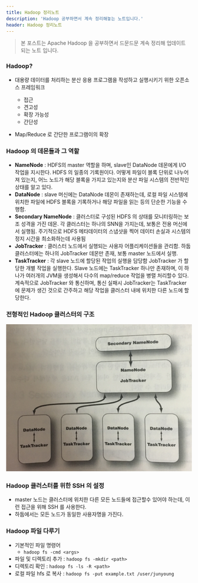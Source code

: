 ```yaml
---
title: Hadoop 정리노트
description: 'Hadoop 공부하면서 계속 정리해놓는 노트입니다.'
header: Hadoop 정리노트
---
```



> 본 포스트는 Apache Hadoop 을 공부하면서 드문드문 계속 정리해 업데이트 되는 노트 입니다.

### Hadoop?
- 대용량 데이터를 처리하는 분산 응용 프로그램을 작성하고 실행시키기 위한 오픈소스 프레임워크
    - 접근
    - 견고성
    - 확장 가능성
    - 간단성

- Map/Reduce 로 간단한 프로그램이의 확장

### Hadoop 의 데몬들과 그 역할
- **NameNode** : HDFS의 master 역할을 하며, slave인 DataNode 데몬에게 I/O 작업을 지시한다. HDFS 의 일종의 기록원이다. 어떻게 파일이 블록 단위로 나누어져 있는지, 어느 노드가 해당 블록을 가지고 있는지와 분산 파일 시스템의 전반적인 상태를 알고 있다.
- **DataNode** : slave 머신에는 DataNode 데몬이 존재하는데, 로컬 파일 시스템에 위치한 파일에 HDFS 블록을 기록하거나 해당 파일을 읽는 등의 단순한 기능을 수행함.
- **Secondary NameNode** : 클러스터로 구성된 HDFS 의 상태를 모니터링하는 보조 성격을 가진 데몬. 각 클러스터는 하나의 SNN을 가지는데, 보통은 전용 머신에서 실행됨. 주기적으로 HDFS 메타데이터의 스냅샷을 찍어 데이터 손실과 시스템의 정지 시간을 최소화하는데 사용됨
- **JobTracker** : 클러스터 노드에서 실행되는 사용자 어플리케이션들을 관리함. 하둡 클러스터에는 하나의 JobTracker 데몬만 존재, 보통 master 노드에서 실행.
- **TaskTracker** : 각 slave 노드에 할당된 작업의 실행을 담당함 JobTracker 가 할당한 개별 작업을 실행한다. Slave 노드에는 TaskTracker 하나만 존재하며, 이 하나가 여러개의 JVM을 생성해서 다수의 map/reduce 작업을 병렬 처리할수 있다. 계속적으로 JobTracker 와 통신하며, 통신 실패시 JobTracker는 TaskTracker 에 문제가 생긴 것으로 간주하고 해당 작업을 클러스터 내에 위치한 다른 노드에 할당한다.

### 전형적인 Hadoop 클러스터의 구조
![structure_of_hadoop_cluster](/img/structure_of_hadoop_cluster.JPG)

### Hadoop 클러스터를 위한 SSH 의 설정
- master 노드는 클러스터에 위치한 다른 모든 노드들에 접근할수 있어야 하는데, 이런 접근을 위해 SSH 를 사용한다.
- 하둡에서는 모든 노드가 동일한 사용자명을 가진다.

### Hadoop 파일 다루기
- 기본적인 파일 명령어
    - `hadoop fs -cmd <args>`
- 파일 및 디렉토리 추가 : `hadoop fs -mkdir <path>`
- 디렉토리 확인 : `hadoop fs -ls -R <path>`
- 로컬 파일 hfs 로 복사 : `hadoop fs -put example.txt /user/junyoung`

